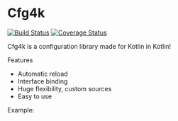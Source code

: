 # Cfg4k
[![Build Status](https://travis-ci.org/jdiazcano/cfg4k.svg?branch=master)](https://travis-ci.org/jdiazcano/cfg4k) [![Coverage Status](https://coveralls.io/repos/github/jdiazcano/cfg4k/badge.svg?branch=master)](https://coveralls.io/github/jdiazcano/cfg4k?branch=master)

Cfg4k is a configuration library made for Kotlin in Kotlin!

Features
* Automatic reload
* Interface binding
* Huge flexibility, custom sources
* Easy to use

Example:
